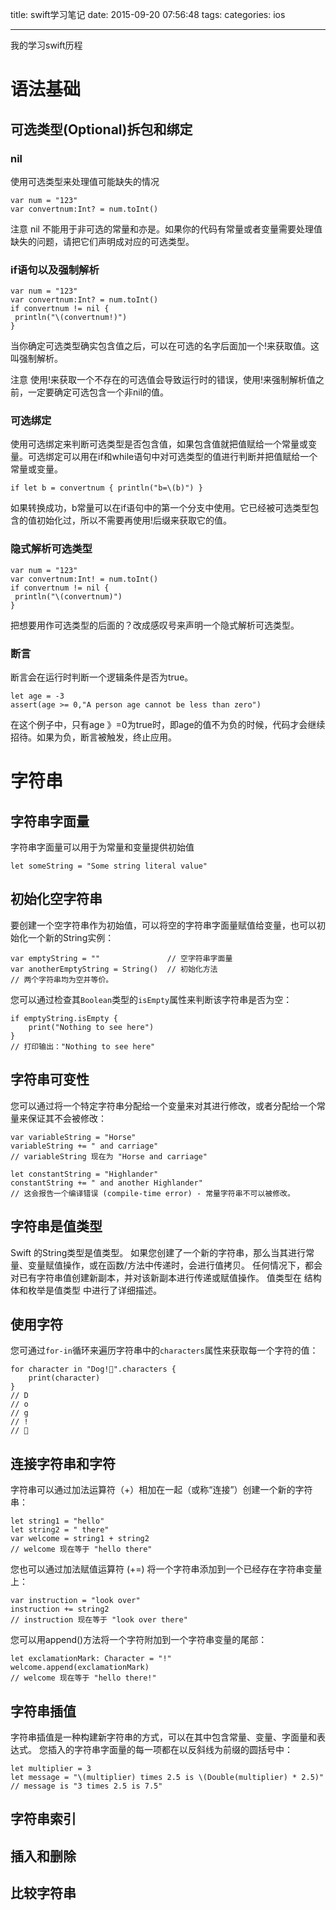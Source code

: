 title: swift学习笔记
date: 2015-09-20 07:56:48
tags:
categories: ios

---
我的学习swift历程
<!--more-->
# 语法基础
## 可选类型(Optional)拆包和绑定
### nil
  使用可选类型来处理值可能缺失的情况
  
```
var num = "123"
var convertnum:Int? = num.toInt()
```
注意 nil 不能用于非可选的常量和亦是。如果你的代码有常量或者变量需要处理值缺失的问题，请把它们声明成对应的可选类型。

### if语句以及强制解析
```
var num = "123"
var convertnum:Int? = num.toInt()
if convertnum != nil {
 println("\(convertnum!)")
}
```
当你确定可选类型确实包含值之后，可以在可选的名字后面加一个!来获取值。这叫强制解析。

注意 使用!来获取一个不存在的可选值会导致运行时的错误，使用!来强制解析值之前，一定要确定可选包含一个非nil的值。

### 可选绑定
使用可选绑定来判断可选类型是否包含值，如果包含值就把值赋给一个常量或变量。可选绑定可以用在if和while语句中对可选类型的值进行判断并把值赋给一个常量或变量。

`if let b = convertnum {
 println("b=\(b)")
}`
 
 
如果转换成功，b常量可以在if语句中的第一个分支中使用。它已经被可选类型包含的值初始化过，所以不需要再使用!后缀来获取它的值。

### 隐式解析可选类型
```
var num = "123"
var convertnum:Int! = num.toInt()
if convertnum != nil {
 println("\(convertnum)")
}
```
把想要用作可选类型的后面的？改成感叹号来声明一个隐式解析可选类型。

### 断言
断言会在运行时判断一个逻辑条件是否为true。

```
let age = -3
assert(age >= 0,"A person age cannot be less than zero")
```
在这个例子中，只有age 》=0为true时，即age的值不为负的时候，代码才会继续招待。如果为负，断言被触发，终止应用。

# 字符串 #
## 字符串字面量 ##
 字符串字面量可以用于为常量和变量提供初始值
```
let someString = "Some string literal value"
```
## 初始化空字符串 ##
要创建一个空字符串作为初始值，可以将空的字符串字面量赋值给变量，也可以初始化一个新的String实例：
```
var emptyString = ""               // 空字符串字面量
var anotherEmptyString = String()  // 初始化方法
// 两个字符串均为空并等价。
```
您可以通过检查其`Boolean`类型的`isEmpty`属性来判断该字符串是否为空：
```
if emptyString.isEmpty {
    print("Nothing to see here")
}
// 打印输出："Nothing to see here"
```
## 字符串可变性 ##
您可以通过将一个特定字符串分配给一个变量来对其进行修改，或者分配给一个常量来保证其不会被修改：
```
var variableString = "Horse"
variableString += " and carriage"
// variableString 现在为 "Horse and carriage"

let constantString = "Highlander"
constantString += " and another Highlander"
// 这会报告一个编译错误 (compile-time error) - 常量字符串不可以被修改。
```
## 字符串是值类型 ##
Swift 的String类型是值类型。 如果您创建了一个新的字符串，那么当其进行常量、变量赋值操作，或在函数/方法中传递时，会进行值拷贝。 任何情况下，都会对已有字符串值创建新副本，并对该新副本进行传递或赋值操作。 值类型在 结构体和枚举是值类型 中进行了详细描述。

## 使用字符 ##
您可通过`for-in`循环来遍历字符串中的`characters`属性来获取每一个字符的值：
```
for character in "Dog!🐶".characters {
    print(character)
}
// D
// o
// g
// !
// 🐶
```
## 连接字符串和字符 ##
字符串可以通过加法运算符（+）相加在一起（或称“连接”）创建一个新的字符串：
```
let string1 = "hello"
let string2 = " there"
var welcome = string1 + string2
// welcome 现在等于 "hello there"
```

您也可以通过加法赋值运算符 (+=) 将一个字符串添加到一个已经存在字符串变量上：
```
var instruction = "look over"
instruction += string2
// instruction 现在等于 "look over there"
```

您可以用append()方法将一个字符附加到一个字符串变量的尾部：
```
let exclamationMark: Character = "!"
welcome.append(exclamationMark)
// welcome 现在等于 "hello there!"
```
## 字符串插值 ##
字符串插值是一种构建新字符串的方式，可以在其中包含常量、变量、字面量和表达式。 您插入的字符串字面量的每一项都在以反斜线为前缀的圆括号中：
```
let multiplier = 3
let message = "\(multiplier) times 2.5 is \(Double(multiplier) * 2.5)"
// message is "3 times 2.5 is 7.5"
```
## 字符串索引 ##
## 插入和删除 ##
## 比较字符串 ##
